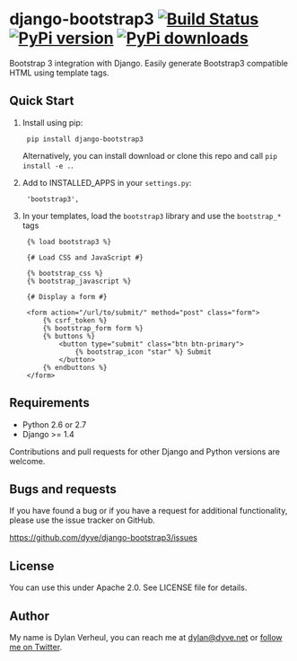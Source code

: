 # django-bootstrap3 [![Build Status](https://secure.travis-ci.org/dyve/django-bootstrap3.png)](http://travis-ci.org/dyve/django-bootstrap3) [![PyPi version](https://pypip.in/v/django-bootstrap3/badge.png)](https://pypi.python.org/pypi/django-bootstrap3/) [![PyPi downloads](https://pypip.in/d/django-bootstrap3/badge.png)](https://pypi.python.org/pypi/django-bootstrap3/)


Bootstrap 3 integration with Django. Easily generate Bootstrap3 compatible HTML using template tags.


## Quick Start

1. Install using pip:

        pip install django-bootstrap3

   Alternatively, you can install download or clone this repo and call `pip install -e .`.

2. Add to INSTALLED_APPS in your `settings.py`:

        'bootstrap3',

3. In your templates, load the `bootstrap3` library and use the `bootstrap_*` tags

        {% load bootstrap3 %}
        
        {# Load CSS and JavaScript #}
        
        {% bootstrap_css %}
        {% bootstrap_javascript %}
        
        {# Display a form #}
        
        <form action="/url/to/submit/" method="post" class="form">
            {% csrf_token %}
            {% bootstrap_form form %}
            {% buttons %}
                <button type="submit" class="btn btn-primary">
                    {% bootstrap_icon "star" %} Submit
                </button>
            {% endbuttons %}
        </form>

## Requirements

- Python 2.6 or 2.7
- Django >= 1.4

Contributions and pull requests for other Django and Python versions are welcome.


## Bugs and requests

If you have found a bug or if you have a request for additional functionality, please use the issue tracker on GitHub.

https://github.com/dyve/django-bootstrap3/issues


## License

You can use this under Apache 2.0. See LICENSE file for details.


## Author

My name is Dylan Verheul, you can reach me at <dylan@dyve.net> or [follow me on Twitter][1].




[1]: http://twitter.com/dyve
